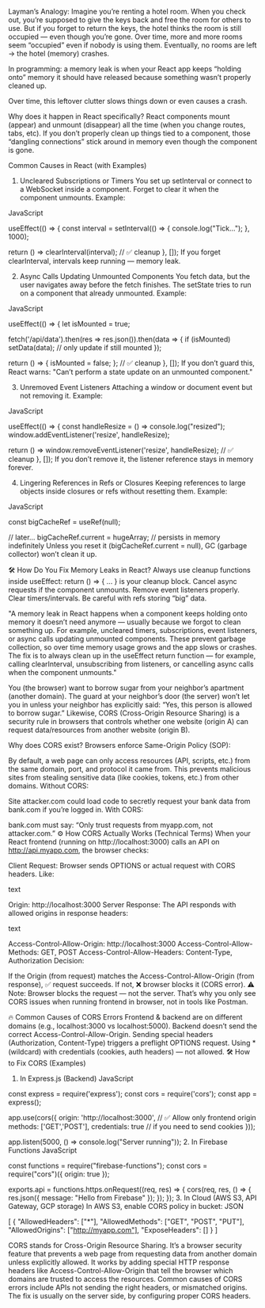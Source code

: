  <!-- What is a Memory Leak (Simple Terms)? -->

Layman’s Analogy:
Imagine you’re renting a hotel room. When you check out, you’re supposed to give the keys back and free the room for others to use.
But if you forget to return the keys, the hotel thinks the room is still occupied — even though you’re gone. Over time, more and more rooms seem “occupied” even if nobody is using them. Eventually, no rooms are left → the hotel (memory) crashes.

In programming: a memory leak is when your React app keeps “holding onto” memory it should have released because something wasn’t properly cleaned up.

Over time, this leftover clutter slows things down or even causes a crash.

Why does it happen in React specifically?
React components mount (appear) and unmount (disappear) all the time (when you change routes, tabs, etc).
If you don’t properly clean up things tied to a component, those “dangling connections” stick around in memory even though the component is gone.

Common Causes in React (with Examples)

1. Uncleared Subscriptions or Timers
   You set up setInterval or connect to a WebSocket inside a component.
   Forget to clear it when the component unmounts.
   Example:

JavaScript

useEffect(() => {
const interval = setInterval(() => {
console.log("Tick...");
}, 1000);

return () => clearInterval(interval); // ✅ cleanup
}, []);
If you forget clearInterval, intervals keep running — memory leak.

2. Async Calls Updating Unmounted Components
   You fetch data, but the user navigates away before the fetch finishes.
   The setState tries to run on a component that already unmounted.
   Example:

JavaScript

useEffect(() => {
let isMounted = true;

fetch('/api/data').then(res => res.json()).then(data => {
if (isMounted) setData(data); // only update if still mounted
});

return () => { isMounted = false; }; // ✅ cleanup
}, []);
If you don’t guard this, React warns:
"Can’t perform a state update on an unmounted component."

3. Unremoved Event Listeners
   Attaching a window or document event but not removing it.
   Example:

JavaScript

useEffect(() => {
const handleResize = () => console.log("resized");
window.addEventListener('resize', handleResize);

return () => window.removeEventListener('resize', handleResize); // ✅ cleanup
}, []);
If you don’t remove it, the listener reference stays in memory forever.

4. Lingering References in Refs or Closures
   Keeping references to large objects inside closures or refs without resetting them.
   Example:

JavaScript

const bigCacheRef = useRef(null);

// later...
bigCacheRef.current = hugeArray; // persists in memory indefinitely
Unless you reset it (bigCacheRef.current = null), GC (garbage collector) won’t clean it up.

🛠️ How Do You Fix Memory Leaks in React?
Always use cleanup functions inside useEffect:
return () => { ... } is your cleanup block.
Cancel async requests if the component unmounts.
Remove event listeners properly.
Clear timers/intervals.
Be careful with refs storing “big” data.

<!-- in short -->

"A memory leak in React happens when a component keeps holding onto memory it doesn’t need anymore — usually because we forgot to clean something up. For example, uncleared timers, subscriptions, event listeners, or async calls updating unmounted components. These prevent garbage collection, so over time memory usage grows and the app slows or crashes.
The fix is to always clean up in the useEffect return function — for example, calling clearInterval, unsubscribing from listeners, or cancelling async calls when the component unmounts."

<!-- CORS -->

You (the browser) want to borrow sugar from your neighbor’s apartment (another domain).
The guard at your neighbor’s door (the server) won’t let you in unless your neighbor has explicitly said: “Yes, this person is allowed to borrow sugar.”
Likewise, CORS (Cross-Origin Resource Sharing) is a security rule in browsers that controls whether one website (origin A) can request data/resources from another website (origin B).

Why does CORS exist?
Browsers enforce Same-Origin Policy (SOP):

By default, a web page can only access resources (API, scripts, etc.) from the same domain, port, and protocol it came from.
This prevents malicious sites from stealing sensitive data (like cookies, tokens, etc.) from other domains.
Without CORS:

Site attacker.com could load code to secretly request your bank data from bank.com if you’re logged in.
With CORS:

bank.com must say: “Only trust requests from myapp.com, not attacker.com.”
⚙️ How CORS Actually Works (Technical Terms)
When your React frontend (running on http://localhost:3000) calls an API on http://api.myapp.com, the browser checks:

Client Request: Browser sends OPTIONS or actual request with CORS headers.
Like:

text

Origin: http://localhost:3000
Server Response: The API responds with allowed origins in response headers:

text

Access-Control-Allow-Origin: http://localhost:3000
Access-Control-Allow-Methods: GET, POST
Access-Control-Allow-Headers: Content-Type, Authorization
Decision:

If the Origin (from request) matches the Access-Control-Allow-Origin (from response), ✅ request succeeds.
If not, ❌ browser blocks it (CORS error).
⚠️ Note: Browser blocks the request — not the server. That’s why you only see CORS issues when running frontend in browser, not in tools like Postman.

🔥 Common Causes of CORS Errors
Frontend & backend are on different domains (e.g., localhost:3000 vs localhost:5000).
Backend doesn’t send the correct Access-Control-Allow-Origin.
Sending special headers (Authorization, Content-Type) triggers a preflight OPTIONS request.
Using \* (wildcard) with credentials (cookies, auth headers) — not allowed.
🛠️ How to Fix CORS (Examples)

1. In Express.js (Backend)
   JavaScript

const express = require('express');
const cors = require('cors');
const app = express();

app.use(cors({
origin: 'http://localhost:3000', // ✅ Allow only frontend origin
methods: ['GET','POST'],
credentials: true // if you need to send cookies
}));

app.listen(5000, () => console.log("Server running")); 2. In Firebase Functions
JavaScript

const functions = require("firebase-functions");
const cors = require("cors")({ origin: true });

exports.api = functions.https.onRequest((req, res) => {
cors(req, res, () => {
res.json({ message: "Hello from Firebase" });
});
}); 3. In Cloud (AWS S3, API Gateway, GCP storage)
In AWS S3, enable CORS policy in bucket:
JSON

[
{
"AllowedHeaders": ["*"],
"AllowedMethods": ["GET", "POST", "PUT"],
"AllowedOrigins": ["http://myapp.com"],
"ExposeHeaders": []
}
]

CORS stands for Cross-Origin Resource Sharing. It’s a browser security feature that prevents a web page from requesting data from another domain unless explicitly allowed.
It works by adding special HTTP response headers like Access-Control-Allow-Origin that tell the browser which domains are trusted to access the resources.
Common causes of CORS errors include APIs not sending the right headers, or mismatched origins. The fix is usually on the server side, by configuring proper CORS headers.
